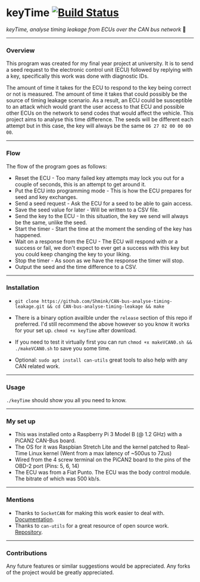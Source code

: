# keyTime [![Build Status](https://travis-ci.org/Shmink/CAN-bus-analyse-timing-leakage.svg?branch=master)](https://travis-ci.org/Shmink/CAN-bus-analyse-timing-leakage)
*keyTime, analyse timing leakage from ECUs over the CAN bus network* :car:

---

### Overview
This program was created for my final year project at university. It is to send a seed request to the electronic control unit (ECU) followed by replying with a key, specifically this work was done with diagnostic IDs.

The amount of time it takes for the ECU to respond to the key being correct or not is measured. The amount of time it takes that could possibly be the source of timing leakage scenario. As a result, an ECU could be susceptible to an attack which would grant the user access to that ECU and possible other ECUs on the network to send codes that would affect the vehicle. This project aims to analyse this time difference. The seeds will be different each attempt but in this case, the key will always be the same `06 27 02 00 00 00 00`.

---

### Flow
The flow of the program goes as follows:
* Reset the ECU - Too many failed key attempts may lock you out for a couple of seconds, this is an attempt to get around it.
* Put the ECU into programming mode - This is how the ECU prepares for seed and key exchanges.
* Send a seed request - Ask the ECU for a seed to be able to gain access.
* Save the seed value for later - Will be written to a CSV file.
* Send the key to the ECU - In this situation, the key we send will always be the same, unlike the seed.
* Start the timer - Start the time at the moment the sending of the key has happened.
* Wait on a response from the ECU - The ECU will respond with or a success or fail, we don't expect to ever get a success with this key but you could keep changing the key to your liking.
* Stop the timer - As soon as we have the response the timer will stop.
* Output the seed and the time difference to a CSV.

---

### Installation
* `git clone https://github.com/Shmink/CAN-bus-analyse-timing-leakage.git && cd CAN-bus-analyse-timing-leakage && make`

* There is a binary option availble under the `release` section of this repo if preferred. I'd still recommend the above however so you know it works for your set up. `chmod +x keyTime` after download.

* If you need to test it virtually first you can run `chmod +x makeVCAN0.sh && ./makeVCAN0.sh` to save you some time.

* Optional: `sudo apt install can-utils` great tools to also help with any CAN related work.

---

### Usage
`./keyTime` should show you all you need to know.

---

### My set up
* This was installed onto a Raspberry Pi 3 Model B (@ 1.2 GHz) with a PiCAN2 CAN-Bus board.
* The OS for it was Raspbian Stretch Lite and the kernel patched to Real-Time Linux kernel (Went from a max latency of ~500us to 72us)
* Wired from the 4 screw terminal on the PiCAN2 board to the pins of the OBD-2 port (Pins: 5, 6, 14)
* The ECU was from a Fiat Punto. The ECU was the body control module. The bitrate of which was 500 kb/s.

---

### Mentions
* Thanks to `SocketCAN` for making this work easier to deal with. [Documentation](https://www.kernel.org/doc/Documentation/networking/can.txt).
* Thanks to `can-utils` for a great resource of open source work. [Repository](https://github.com/linux-can/can-utils).

---

### Contributions
Any future features or similar suggestions would be appreciated. Any forks of the project would be greatly appreciated.
